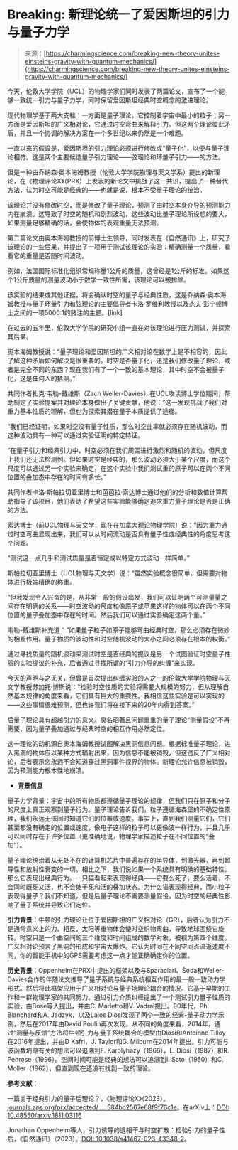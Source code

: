 <!--yml

category: 未分类

date: 2024-05-27 15:04:18

-->

# Breaking: 新理论统一了爱因斯坦的引力与量子力学

> 来源：[https://charmingscience.com/breaking-new-theory-unites-einsteins-gravity-with-quantum-mechanics/](https://charmingscience.com/breaking-new-theory-unites-einsteins-gravity-with-quantum-mechanics/)

今天，伦敦大学学院（UCL）的物理学家们同时发表了两篇论文，宣布了一个能够一致统一引力与量子力学，同时保留爱因斯坦经典时空概念的激进理论。

现代物理学基于两大支柱：一方面是量子理论，它控制着宇宙中最小的粒子；另一方面是爱因斯坦的广义相对论，它通过时空弯曲来解释引力。但这两个理论彼此矛盾，并且一个协调的解决方案在一个多世纪以来仍然是一个难题。

一直以来的假设是，爱因斯坦的引力理论必须进行修改或“量子化”，以便与量子理论相符。这是两个主要候选量子引力理论——弦理论和环量子引力——的方法。

但是一种由乔纳森·奥本海姆教授（伦敦大学学院物理与天文学系）提出的新理论，在《物理评论X》（PRX）上发表的新论文中挑战了这一共识，提出了一种替代方法，认为时空可能是经典的——也就是说，根本不受量子理论的统治。

该理论并没有修改时空，而是修改了量子理论，预测了由时空本身介导的预测能力内在崩溃。这导致了时空的随机和剧烈波动，这些波动比量子理论所设想的要大，如果测量足够精确的话，会使物体的表观重量无法预测。

第二篇论文由奥本海姆教授的前博士生领导，同时发表在《自然通讯》上，研究了该理论的一些后果，并提出了一项用于测试该理论的实验：精确测量一个质量，看看它的重量是否随时间波动。

例如，法国国际标准化组织常规称量1公斤的质量，这曾经是1公斤的标准。如果这个1公斤质量的测量波动小于数学一致性所需，该理论可以被排除。

该实验的结果或其他证据，将会确认时空的量子与经典性质，这是乔纳森·奥本海姆教授与量子环量引力和弦理论的主要倡导者卡洛·罗维利教授以及杰夫·彭宁顿博士之间的一项5000:1的赌注的主题。[link]

在过去的五年里，伦敦大学学院的研究小组一直在对该理论进行压力测试，并探索其后果。

奥本海姆教授说：“量子理论和爱因斯坦的广义相对论在数学上是不相容的，因此了解这种矛盾如何解决是很重要的。时空是否量子化，还是我们修改量子理论，或者是完全不同的东西？现在我们有了一个一致的基本理论，其中时空不会被量子化，这是任何人的猜测。”

共同作者扎克·韦勒-戴维斯（Zach Weller-Davies）在UCL攻读博士学位期间，帮助制定了实验提案并对理论本身做出了关键贡献，他说：“这一发现挑战了我们对重力基本性质的理解，但也为探索其潜在量子本质提供了途径。

“我们已经证明，如果时空没有量子性质，那么时空曲率就必须存在随机波动，而这种波动具有一种可以通过实验证明的特定特征。

“在量子引力和经典引力中，时空必须在我们周围进行激烈和随机的波动，但尺度上我们还无法检测到。但如果时空是经典的，那么波动必须大于某个尺度，而这个尺度可以通过另一个实验来确定，在这个实验中我们测试重的原子可以在两个不同位置的叠加态中存在的时间有多长。”

共同作者卡洛·斯帕拉切亚里博士和芭芭拉·索达博士通过他们的分析和数值计算帮助指导了该项目，他们表达了希望这些实验能够确定追求重力量子理论是否是正确的方法。

索达博士（前UCL物理与天文学，现在在加拿大理论物理学院）说：“因为重力通过时空弯曲显现出来，我们可以从时间流动是否具有量子性或经典性的角度思考这个问题。

“测试这一点几乎和测试质量是否恒定或以特定方式波动一样简单。”

斯帕拉切亚里博士（UCL物理与天文学）说：“虽然实验概念很简单，但需要对物体进行极端精确的称重。

“但我发现令人兴奋的是，从非常一般的假设出发，我们可以证明两个可测量量之间存在明确的关系——时空波动的尺度和像原子或苹果这样的物体可以在两个不同位置的量子叠加态中存在的时间。然后我们可以通过实验确定这两个量。”

韦勒-戴维斯补充道：“如果量子粒子如原子能够弯曲经典时空，那么必须存在微妙的相互作用。量子物质的波动性和时空随机波动的大小之间必须存在根本的权衡。”

通过寻找质量的随机波动来测试时空是否经典的提议是另一个试图验证时空量子性质的实验提议的补充，后者通过寻找所谓的“引力介导的纠缠”来实现。

今天的声明与之无关，但曾是首次提出纠缠实验的人之一的伦敦大学学院物理与天文学教授苏加托·博斯说：“检验时空性质的实验将需要大规模的努力，但从理解自然基本规律的角度来看，它们具有巨大的重要性。我相信这些实验是可以实现的——这些事情很难预测，但也许我们将在接下来的20年内得到答案。”

后量子理论具有超越引力的意义。臭名昭著且问题重重的量子理论“测量假设”不再需要，因为量子叠加通过与经典时空的相互作用必然定位。

这一理论的动机源自奥本海姆教授试图解决黑洞信息问题。根据标准量子理论，进入黑洞的物体应以某种方式辐射出来，因为信息不能被销毁，但这违反了广义相对论，后者表示您永远不会知道穿过黑洞事件视界的物体。新理论允许信息被销毁，因为预测能力根本性地崩溃。

* **背景信息**

量子力学背景：宇宙中的所有物质都遵循量子理论的规律，但我们只在原子和分子的尺度上真正观察到量子行为。量子理论告诉我们，粒子遵循海森堡的不确定性原理，我们永远无法同时知道它们的位置或速度。事实上，直到我们测量它们，它们甚至都没有确定的位置或速度。像电子这样的粒子可以更像波一样行为，并且几乎可以同时存在于许多位置（更准确地说，物理学家描述粒子在不同位置的“叠加”）。

量子理论统治着从无处不在的计算机芯片中普遍存在的半导体，到激光器，再到超导性和放射性衰变的一切。相比之下，我们说如果一个系统具有明确的基础特性，那么它表现出经典行为。一只猫看起来表现得经典——它要么死了，要么活着，不会同时既死又活，也不会处于死和活的叠加状态。为什么猫表现得经典，而小粒子表现得量子？我们不知道，但是后量子理论不需要测量假设，因为时空的经典性影响了量子系统并导致它们定位。

**引力背景**：牛顿的引力理论让位于爱因斯坦的广义相对论（GR），后者认为引力不是通常意义上的力。相反，太阳等重物体会使时空织物弯曲，导致地球围绕它旋转。时空只是一个由空间的三个维度和时间组成的数学对象，被视为第四个维度。广义相对论预言了黑洞的形成和宇宙大爆炸。它认为时间在不同空间点流逝速度不同，你的智能手机中的GPS需要考虑这一点才能正确确定你的位置。

**历史背景**：Oppenheim在PRX中提出的框架以及与Sparaciari、Šoda和Weller-Davies合作的伴随论文推导了量子系统与经典系统相互作用的最一般一致动力学形式。然后将此框架应用于广义相对论与量子场理论耦合的情况。它基于早期的工作和一群物理学家的共同努力。通过引力介质纠缠提出了一个测试引力量子性质的实验，由Bose等人提出，并由C. Marletto和V. Vadral提出。90年代，Ph. Blanchard和A. Jadzyk，以及Lajos Diosi发现了两个一致的经典-量子动力学示例，然后在2017年由David Poulin再次发现。从不同的角度来看，2014年，通过“测量与反馈”方法将牛顿引力与量子系统耦合的模型由Diosi和Antoinne Tilloy在2016年提出，并由D Kafri，J. Taylor和G. Milburn在2014年提出。引力可能与波函数坍缩有关的想法可以追溯到F. Karolyhazy（1966），L. Diosi（1987）和R. Penrose（1996）。空间时间可能是经典的想法可以追溯到I. Sato（1950）和C. Moller（1962），但直到现在还没有找到一致的理论。

**参考文献**：

一篇关于经典引力的量子后理论？，《物理评论X》（2023）。[journals.aps.org/prx/accepted/ … 584bc2567e68f9f76c1e](https://journals.aps.org/prx/accepted/d6078Ke1S941110a26ad9584bc2567e68f9f76c1e)。在arXiv上：[DOI: 10.48550/arxiv.1811.03116](https://dx.doi.org/10.48550/arxiv.1811.03116)

Jonathan Oppenheim等人，引力诱导的退相干与时空扩散：检验引力的量子性质，《自然通讯》（2023）。[DOI: 10.1038/s41467-023-43348-2](https://dx.doi.org/10.1038/s41467-023-43348-2)。

